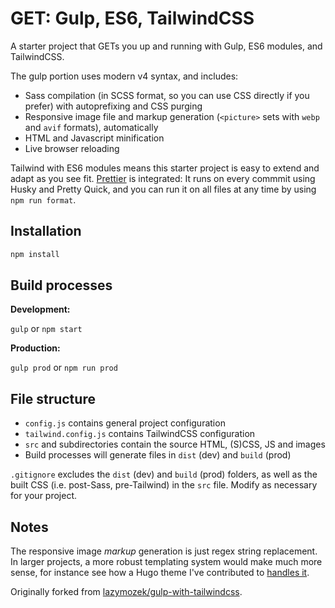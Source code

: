 # GET: Gulp, ES6, TailwindCSS

A starter project that GETs you up and running with Gulp, ES6 modules, and
TailwindCSS.

The gulp portion uses modern v4 syntax, and includes:

- Sass compilation (in SCSS format, so you can use CSS directly if you prefer)
  with autoprefixing and CSS purging
- Responsive image file and markup generation (`<picture>` sets with `webp` and
  `avif` formats), automatically
- HTML and Javascript minification
- Live browser reloading

Tailwind with ES6 modules means this starter project is easy to extend and adapt
as you see fit. [Prettier](https://prettier.io/) is integrated: It runs on every
commmit using Husky and Pretty Quick, and you can run it on all files at any
time by using `npm run format`.

## Installation

```sh
npm install
```

## Build processes

**Development:**

`gulp` or `npm start`

**Production:**

`gulp prod` or `npm run prod`

## File structure

- `config.js` contains general project configuration
- `tailwind.config.js` contains TailwindCSS configuration
- `src` and subdirectories contain the source HTML, (S)CSS, JS and images
- Build processes will generate files in `dist` (dev) and `build` (prod)

`.gitignore` excludes the `dist` (dev) and `build` (prod) folders, as well as
the built CSS (i.e. post-Sass, pre-Tailwind) in the `src` file. Modify as
necessary for your project.

## Notes

The responsive image _markup_ generation is just regex string replacement. In
larger projects, a more robust templating system would make much more sense, for
instance see how a Hugo theme I've contributed to
[handles it](https://github.com/chipzoller/hugo-clarity/blob/master/layouts/partials/image-feature.html#L35-L71).

Originally forked from
[lazymozek/gulp-with-tailwindcss](https://github.com/lazymozek/gulp-with-tailwindcss).

